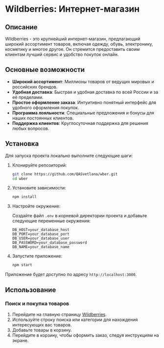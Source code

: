 # Wildberries: Интернет-магазин

## Описание

Wildberries - это крупнейший интернет-магазин, предлагающий широкий ассортимент товаров, включая одежду, обувь, электронику, косметику и многое другое. Он стремится предоставить своим клиентам лучший сервис и удобство покупок онлайн.

## Основные возможности

- **Широкий ассортимент**: Миллионы товаров от ведущих мировых и российских брендов.
- **Удобная доставка**: Быстрая и удобная доставка по всей России и за её пределами.
- **Простое оформление заказа**: Интуитивно понятный интерфейс для удобного оформления покупок.
- **Программа лояльности**: Специальные предложения и бонусы для наших постоянных клиентов.
- **Поддержка клиентов**: Круглосуточная поддержка для решения любых вопросов.

## Установка

Для запуска проекта локально выполните следующие шаги:

1. Клонируйте репозиторий:

    ```bash
    git clone https://github.com/QASvetlana/wber.git
    cd wber
    ```

2. Установите зависимости:

    ```bash
    npm install
    ```

3. Настройте окружение:

    Создайте файл `.env` в корневой директории проекта и добавьте следующие переменные окружения:

    ```env
    DB_HOST=your_database_host
    DB_PORT=your_database_port
    DB_USER=your_database_user
    DB_PASSWORD=your_database_password
    DB_NAME=your_database_name
    ```

4. Запустите приложение:

    ```bash
    npm start
    ```

Приложение будет доступно по адресу `http://localhost:3000`.

## Использование

### Поиск и покупка товаров

1. Перейдите на главную страницу [Wildberries](https://www.wildberries.ru).
2. Используйте строку поиска или категории для нахождения интересующих вас товаров.
3. Добавьте товары в корзину.
4. Перейдите в корзину, чтобы оформить заказ, следуя инструкциям на экране.




